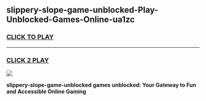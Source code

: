 
## slippery-slope-game-unblocked-Play-Unblocked-Games-Online-ua1zc
<h3>
<a href="https://premium76.site?title=slippery-slope-game-unblocked&ref=24A">CLICK TO PLAY</a></h3>
<hr>

<h3>
<a href="https://premium76.site?title=slippery-slope-game-unblocked&ref=24A">CLICK 2 PLAY</a>
  
</h3>

<a href="https://premium76.site?title=slippery-slope-game-unblocked&ref=24A"><img src="https://clearcache.store/games.png"></a>


**slippery-slope-game-unblocked games unblocked: Your Gateway to Fun and Accessible Online Gaming**
